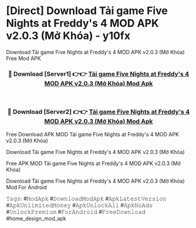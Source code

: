 # [Direct] Download Tải game Five Nights at Freddy's 4 MOD APK v2.0.3 (Mở Khóa) - y10fx
Download Tải game Five Nights at Freddy's 4 MOD APK v2.0.3 (Mở Khóa) Free Mod APK

<div align="center">
<h3>🔴 Download [Server1] 👉👉 <a href="https://apk-comot.site?title=Tải_game_Five_Nights_at_Freddy's_4_MOD_APK_v2.0.3_(Mở_Khóa)">Tải game Five Nights at Freddy's 4 MOD APK v2.0.3 (Mở Khóa) Mod Apk</a></h3><br>

<h3>🔴 Download [Server2] 👉👉 <a href="https://apk-comot.site?title=Tải_game_Five_Nights_at_Freddy's_4_MOD_APK_v2.0.3_(Mở_Khóa)">Tải game Five Nights at Freddy's 4 MOD APK v2.0.3 (Mở Khóa) Mod Apk</a></h3>
</div>


Free Download APK MOD Tải game Five Nights at Freddy's 4 MOD APK v2.0.3 (Mở Khóa)

Download Tải game Five Nights at Freddy's 4 MOD APK v2.0.3 (Mở Khóa) 

Free APK MOD Tải game Five Nights at Freddy's 4 MOD APK v2.0.3 (Mở Khóa) 

Download Tải game Five Nights at Freddy's 4 MOD APK v2.0.3 (Mở Khóa) Mod For Android

𝚃𝚊𝚐𝚜: #𝙼𝚘𝚍𝙰𝚙𝚔 #𝙳𝚘𝚠𝚗𝚕𝚘𝚊𝚍𝙼𝚘𝚍𝙰𝚙𝚔 #𝙰𝚙𝚔𝙻𝚊𝚝𝚎𝚜𝚝𝚅𝚎𝚛𝚜𝚒𝚘𝚗 #𝙰𝚙𝚔𝚄𝚗𝚕𝚒𝚖𝚒𝚝𝚎𝚍𝙼𝚘𝚗𝚎𝚢 #𝙰𝚙𝚔𝚄𝚗𝚕𝚘𝚌𝚔𝙰𝚕𝚕 #𝙰𝚙𝚔𝙽𝚘𝙰𝚍𝚜 #𝚄𝚗𝚕𝚘𝚌𝚔𝙿𝚛𝚎𝚖𝚒𝚞𝚖 #𝙵𝚘𝚛𝙰𝚗𝚍𝚛𝚘𝚒𝚍 #𝙵𝚛𝚎𝚎𝙳𝚘𝚠𝚗𝚕𝚘𝚊𝚍 #home_design_mod_apk